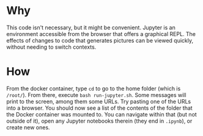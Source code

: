 # Why

This code isn't necessary, but it might be convenient. Jupyter is an environment accessible from the browser that offers a graphical REPL. The effects of changes to code that generates pictures can be viewed quickly, without needing to switch contexts.

# How

From the docker container, type `cd` to go to the home folder (which is `/root/`). From there, execute `bash run-jupyter.sh`. Some messages will print to the screen, among them some URLs. Try pasting one of the URLs into a browser. You should now see a list of the contents of the folder that the Docker container was mounted to. You can navigate within that (but not outside of it), open any Jupyter notebooks therein (they end in `.ipynb`), or create new ones.
